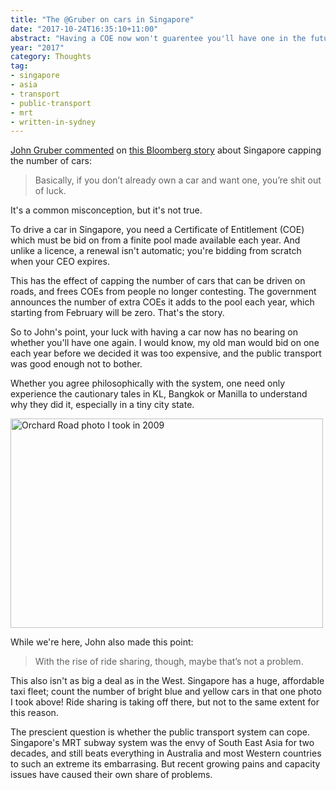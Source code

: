 ```yaml
---
title: "The @Gruber on cars in Singapore"
date: "2017-10-24T16:35:10+11:00"
abstract: "Having a COE now won't guarentee you'll have one in the future"
year: "2017"
category: Thoughts
tag:
- singapore
- asia
- transport
- public-transport
- mrt
- written-in-sydney
---
```

[John Gruber commented] on [this Bloomberg story] about Singapore capping the number of cars:

> Basically, if you don’t already own a car and want one, you’re shit out of luck.

It's a common misconception, but it's not true.

To drive a car in Singapore, you need a Certificate of Entitlement (COE) which must be bid on from a finite pool made available each year. And unlike a licence, a renewal isn't automatic; you're bidding from scratch when your CEO expires.

This has the effect of capping the number of cars that can be driven on roads, and frees COEs from people no longer contesting. The government announces the number of extra COEs it adds to the pool each year, which starting from February will be zero. That's the story. 

So to John's point, your luck with having a car now has no bearing on whether you'll have one again. I would know, my old man would bid on one each year before we decided it was too expensive, and the public transport was good enough not to bother.

Whether you agree philosophically with the system, one need only experience the cautionary tales in KL, Bangkok or Manilla to understand why they did it, especially in a tiny city state.

<p><img src="https://farm3.staticflickr.com/2562/3709522212_bb458dc65b_z_d.jpg" alt="Orchard Road photo I took in 2009" style="width:500px; height:335px;" srcset="https://farm3.staticflickr.com/2562/3709522212_bb458dc65b_z_d.jpg 1x, https://farm3.staticflickr.com/2562/3709522212_bb458dc65b_b_d.jpg 2x" /></p>

While we're here, John also made this point:

> With the rise of ride sharing, though, maybe that’s not a problem.

This also isn't as big a deal as in the West. Singapore has a huge, affordable taxi fleet; count the number of bright blue and yellow cars in that one photo I took above! Ride sharing is taking off there, but not to the same extent for this reason.

The prescient question is whether the public transport system can cope. Singapore's MRT subway system was the envy of South East Asia for two decades, and still beats everything in Australia and most Western countries to such an extreme its embarrasing. But recent growing pains and capacity issues have caused their own share of problems.

[John Gruber commented]: https://daringfireball.net/linked/2017/10/23/singapore-cars
[this Bloomberg story]: https://www.bloomberg.com/news/articles/2017-10-23/singapore-to-stop-adding-cars-on-its-roads-from-february-2018

